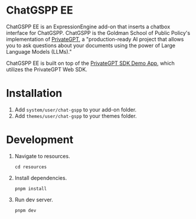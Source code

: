 # ChatGSPP EE

ChatGSPP EE is an ExpressionEngine add-on that inserts a chatbox interface for ChatGSPP. ChatGSPP is the Goldman School of Public Policy's implementation of [PrivateGPT](https://github.com/zylon-ai/private-gpt), a "production-ready AI project that allows you to ask questions about your documents using the power of Large Language Models (LLMs)."

ChatGSPP EE is built on top of the [PrivateGPT SDK Demo App](https://github.com/frgarciames/privategpt-react), which utilizes the PrivateGPT Web SDK.

# Installation

1. Add `system/user/chat-gspp` to your add-on folder.
2. Add `themes/user/chat-gspp` to your themes folder.

# Development

1. Navigate to resources.

   ```
   cd resources
   ```
   
3. Install dependencies.

   ```
   pnpm install
   ```
4. Run dev server.

   ```
   pnpm dev
   ```
   
